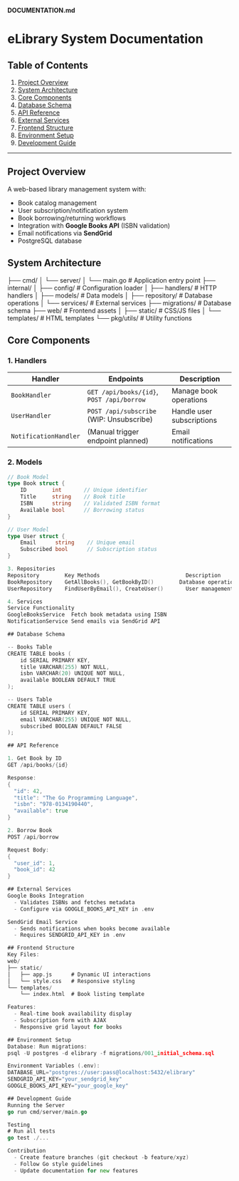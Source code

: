 **DOCUMENTATION.md**  
# eLibrary System Documentation

## Table of Contents
1. [Project Overview](#project-overview)
2. [System Architecture](#system-architecture)
3. [Core Components](#core-components)
4. [Database Schema](#database-schema)
5. [API Reference](#api-reference)
6. [External Services](#external-services)
7. [Frontend Structure](#frontend-structure)
8. [Environment Setup](#environment-setup)
9. [Development Guide](#development-guide)

---

## Project Overview
A web-based library management system with:
- Book catalog management
- User subscription/notification system
- Book borrowing/returning workflows
- Integration with **Google Books API** (ISBN validation)
- Email notifications via **SendGrid**
- PostgreSQL database

## System Architecture 

├── cmd/
│ └── server/
│ └── main.go # Application entry point
├── internal/
│ ├── config/ # Configuration loader
│ ├── handlers/ # HTTP handlers
│ ├── models/ # Data models
│ ├── repository/ # Database operations
│ └── services/ # External services
├── migrations/ # Database schema
├── web/ # Frontend assets
│ ├── static/ # CSS/JS files
│ └── templates/ # HTML templates
└── pkg/utils/ # Utility functions

## Core Components

### 1. Handlers
| Handler               | Endpoints                                 | Description                     |
|-----------------------|-------------------------------------------|---------------------------------|
| `BookHandler`         | `GET /api/books/{id}`, `POST /api/borrow` | Manage book operations          |
| `UserHandler`         | `POST /api/subscribe` (WIP: Unsubscribe)  | Handle user subscriptions       |
| `NotificationHandler` | (Manual trigger endpoint planned)         | Email notifications             |

### 2. Models
```go
// Book Model
type Book struct {
    ID        int       // Unique identifier
    Title     string    // Book title
    ISBN      string    // Validated ISBN format
    Available bool      // Borrowing status
}

// User Model
type User struct {
    Email      string    // Unique email
    Subscribed bool      // Subscription status
}

3. Repositories
Repository	      Key Methods                       	Description
BookRepository	  GetAllBooks(), GetBookByID()	      Database operations for books
UserRepository	  FindUserByEmail(), CreateUser()	    User management

4. Services
Service	Functionality
GoogleBooksService	Fetch book metadata using ISBN
NotificationService	Send emails via SendGrid API

## Database Schema

-- Books Table
CREATE TABLE books (
    id SERIAL PRIMARY KEY,
    title VARCHAR(255) NOT NULL,
    isbn VARCHAR(20) UNIQUE NOT NULL,
    available BOOLEAN DEFAULT TRUE
);

-- Users Table
CREATE TABLE users (
    id SERIAL PRIMARY KEY,
    email VARCHAR(255) UNIQUE NOT NULL,
    subscribed BOOLEAN DEFAULT FALSE
);

## API Reference

1. Get Book by ID
GET /api/books/{id}

Response:
{
  "id": 42,
  "title": "The Go Programming Language",
  "isbn": "978-0134190440",
  "available": true
}

2. Borrow Book
POST /api/borrow

Request Body:
{
  "user_id": 1,
  "book_id": 42
}

## External Services
Google Books Integration
  - Validates ISBNs and fetches metadata
  - Configure via GOOGLE_BOOKS_API_KEY in .env

SendGrid Email Service
  - Sends notifications when books become available
  - Requires SENDGRID_API_KEY in .env

## Frontend Structure
Key Files:
web/
├── static/
│   ├── app.js      # Dynamic UI interactions
│   └── style.css   # Responsive styling
└── templates/
    └── index.html  # Book listing template

Features:
  - Real-time book availability display
  - Subscription form with AJAX
  - Responsive grid layout for books

## Environment Setup
Database: Run migrations:
psql -U postgres -d elibrary -f migrations/001_initial_schema.sql

Environment Variables (.env):
DATABASE_URL="postgres://user:pass@localhost:5432/elibrary"
SENDGRID_API_KEY="your_sendgrid_key"
GOOGLE_BOOKS_API_KEY="your_google_key"

## Development Guide
Running the Server
go run cmd/server/main.go

Testing
# Run all tests
go test ./...

Contribution
  - Create feature branches (git checkout -b feature/xyz)
  - Follow Go style guidelines
  - Update documentation for new features
